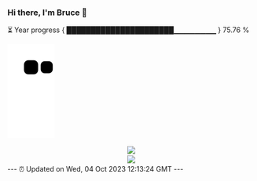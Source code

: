 ### Hi there, I'm Bruce 👋
⏳ Year progress { ██████████████████████▁▁▁▁▁▁▁▁ } 75.76 %

![](https://raw.githubusercontent.com/Swiftie13st/Swiftie13st/main/assets/github-contribution-grid-snake.svg)


<div align="center"> <img src="https://metrics.lecoq.io/Swiftie13st?template=classic&config.timezone=Asia%2FShanghai"> </div>

<div align="center"> <img src="https://github-readme-streak-stats.herokuapp.com/?user=Swiftie13st" /> </div>
---
⏰ Updated on Wed, 04 Oct 2023 12:13:24 GMT
---

